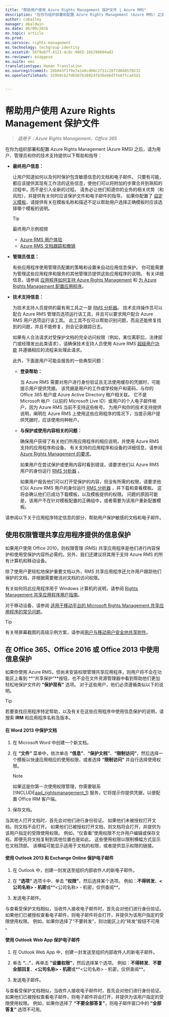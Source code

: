```yaml
---
title: "帮助用户使用 Azure Rights Management 保护文件 | Azure RMS"
description: "在你为组织部署和配置 Azure Rights Management (Azure RMS) 之后，请为用户、管理员和你的技术支持提供以下帮助和指导。"
author: cabailey
manager: mbaldwin
ms.date: 06/09/2016
ms.topic: article
ms.prod: 
ms.service: rights-management
ms.technology: techgroup-identity
ms.assetid: 58f9a6ff-4121-4c8c-9865-1bb290604ad2
ms.reviewer: esaggese
ms.suite: ems
translationtype: Human Translation
ms.sourcegitcommit: 26b043f1f9e7a1e0cd00c2f31c28f7d6685f0232
ms.openlocfilehash: 329b9cb2fd6507638924f836eb6dffe8ffca43d1


---
```


# 帮助用户使用 Azure Rights Management 保护文件

>*适用于：Azure Rights Management、Office 365*

在你为组织部署和配置 Azure Rights Management (Azure RMS) 之后，请为用户、管理员和你的技术支持提供以下帮助和指导：

-   **最终用户信息：**

    让用户知道如何以及何时保护包含敏感信息的文档和电子邮件。 只要有可能，都应该提供其现有工作流的这些信息，使他们可以将附加的步骤合并到熟知的过程中，而不是引入全新的过程。 请务必让他们知道你的业务的相关优势（和风险），并提供有关何时应该保护文件和电子邮件的指导。 如果你配置了 [自定义模板](configure-custom-templates.md)，请提供有关在模板名称和描述不足以帮助用户选择正确模板时应该选择哪个模板的说明。

    > [!TIP]
    > 最终用户示例视频
    >
    > -   [Azure RMS 用户体验](http://channel9.msdn.com/Series/Information-Protection/Azure-RMS-user-experience)
    > -   [Azure RMS 文档跟踪和撤销](http://channel9.msdn.com/Series/Information-Protection/Azure-RMS-Document-Tracking-and-Revocation)

-   **管理员信息：**

    有些应用程序使用管理员配置的策略和设置来自动应用信息保护。 你可能需要为管理这些应用程序和服务的其他管理员提供这些应用程序的说明。 有关详细信息，请参阅 [应用程序如何支持 Azure Rights Management](../understand-explore/applications-support.md) 和 [为 Azure Rights Management 配置应用程序](configure-applications.md)。

-   **技术支持信息：**

    为技术支持人员提供的最有用工具之一是 [RMS 分析器](https://www.microsoft.com/en-us/download/details.aspx?id=46437)。 技术支持操作员可以配合 Azure RMS 管理员选项运行该工具，并且可以要求用户配合 Azure RMS 用户选项运行该工具。 此工具不仅可以帮助识别问题，而且还能修复找到的问题，并且不能修复，则会记录跟踪日志。

    如果有人合法请求对受保护文档的完全访问权限（例如，某位离职后，法律部门或经理发出此类请求），请确保技术支持人员使用 Azure RMS [超级用户功能](configure-super-users.md) 并遵循相应的流程来处理此请求。

    此外，下面是用户可能会报告的一些典型问题：

    -   **登录帮助：**

        当 Azure RMS 需要对用户进行身份验证且无法使用缓存的凭据时，可能提示用户提供凭据。 该凭据是用户的工作或学校帐户和密码，与你的 Office 365 租户或 Azure Active Directory 租户相关联。 它不是 Microsoft 帐户（以前的 Microsoft Live ID）或用户的个人电子邮件帐户，因为 Azure RMS 当前不支持这些帐号。 为用户和你的技术支持提供说明，阐明在 Azure RMS 上使用这些应用程序的情况下，当提示用户提供凭据时，应该使用何种帐户。

    -   **与保护或使用内容相关的问题：**

        确保用户获得了有关他们所用应用程序的相应说明，并使用 Azure RMS 支持的应用程序和设备。 有关支持的应用程序和设备的详细信息，请参阅 [Azure Rights Management 的要求](../get-started/requirements-azure-rms.md)。

        如果用户在尝试保护或使用内容时看到错误，请要求他们以 Azure RMS 用户的身份运行 [RMS 分析器](https://www.microsoft.com/en-us/download/details.aspx?id=46437) 。

        如果用户报告他们可以打开受保护的内容，但没有所需的权限，请要求他们以 Azure RMS 用户的身份运行 [RMS 分析器](https://www.microsoft.com/en-us/download/details.aspx?id=46437) ，并下载和查看模板。 这将会确认他们已成功下载模板，以及模板提供的权限。 问题的原因可能是，该用户不在针对模板配置的正确组中，或者需要为该用户重新配置模板。

请参阅以下关于应用程序特定信息的部分，帮助用户保护敏感的文档和电子邮件。

## 使用权限管理共享应用程序提供的信息保护
如果用户使用 Office 2010，则权限管理 (RMS) 共享应用程序是他们进行内容保护和使用受保护内容所必需的。另外，我们还建议将其用于支持 Azure RMS 的所有计算机和移动设备。

除了使用户更轻松地保护重要文档以外，RMS 共享应用程序还允许用户跟踪他们保护的文档，并根据需要撤消对文档的访问权限。

有关如何将此应用程序用于 Windows 计算机的说明，请参阅 [Rights Management 共享应用程序用户指南](../rms-client/sharing-app-user-guide.md)。

对于移动设备，请参阅 [适用于移动平台的 Microsoft Rights Management 共享应用程序的常见问题](http://technet.microsoft.com/dn451248)。

> [!TIP]
> 有关带屏幕截图的高级示例方案，请参阅[用户与移动用户安全地共享附件](../understand-explore/what-admins-users-see.md#users-safely-share-attachments-with-mobile-users)。

## 在 Office 365、Office 2016 或 Office 2013 中使用信息保护
如果你使用 Azure RMS，但尚未安装权限管理共享应用程序，则用户将不会在功能区上看到 **“共享保护”**按钮，也不会在文件资源管理器中看到帮助他们更加轻松地保护文件的 **“保护现有”** 选项。 对于这些用户，他们必须遵循类似以下的说明。

> [!TIP]
> 若要查找应用程序特定帮助，以及有关在这些应用程序中使用信息保护的说明，请搜索 **IRM** 和应用程序名称及版本。

#### 在 Word 2013 中保护文档

1.  在 Microsoft Word 中创建一个新文档。

2.  在 **“文件”** 菜单中，依次单击 **“信息”**、**“保护文档”**、**“限制访问”**，然后选择一个模板以快速应用相应的使用权限，或者选择 **“限制访问”** 并自行选择使用权限。

    > [!NOTE]
    > 如果这是你第一次使用权限管理，你需要联系 [!INCLUDE[aad_rightsmanagement_1](../includes/aad_rightsmanagement_1_md.md)] 服务，它将提示你提供凭据，以便配置 Office IRM 客户端。

3.  保存文档。

当其他人打开文档时，首先会对他们进行身份验证。 如果他们未被授权打开文档，则文档不会打开。 如果他们已被授权打开文档，则文档将会打开，并提供为该用户指定的受限使用权限。 例如，“仅查看”使用权限不允许用户编辑或保存文档，即便先将文档复制到其他位置也是如此。 这些使用权限以限制横幅方式显示在文档顶部。 该横幅可能显示适用于文档的权限，或者提供显示权限的链接。

#### 使用 Outlook 2013 和 Exchange Online 保护电子邮件

1.  在 Outlook 中，创建一封发送至组织内部收件人的新电子邮件。

2.  在 **“选项”** 选项卡中，单击 **“权限”**，然后选择某个选项。 例如：**不得转发**、**&lt;公司名称&gt; - 机密**或**&lt;公司名称&gt; - 机密，仅供查阅**。

3.  发送电子邮件。

与查看受保护文档相似，当收件人接收电子邮件时，首先会对他们进行身份验证。 如果他们已被授权查看电子邮件，则电子邮件将会打开，并提供为该用户指定的受限使用权限。 例如，如果你选择了“不要转发”，则功能区上的“转发”按钮不可用 。

#### 使用 Outlook Web App 保护电子邮件

1.  在 Outlook Web App 中，创建一封发送至组织内部收件人的新电子邮件。

2.  单击 **“...”**，再单击 **“设置权限”**，然后选择某个选项。 例如：**不得转发**、**不要全部回复**、**&lt;公司名称&gt; - 机密**或**&lt;公司名称&gt; - 机密，仅供查阅**。

3.  发送电子邮件。

与查看受保护文档相似，当收件人接收电子邮件时，首先会对他们进行身份验证。 如果他们已被授权查看电子邮件，则电子邮件将会打开，并提供为该用户指定的受限使用权限。 例如，如果你选择了 **“不要全部答复”**，则电子邮件窗口中的 **“全部答复”** 选项不可用。





<!--HONumber=Aug16_HO4-->


